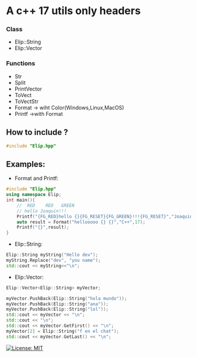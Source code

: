 # A c++ 17 utils only headers
### Class
- Elip::String
- Elip::Vector
### Functions
- Str
- Split
- PrintVector
- ToVect
- ToVectStr
- Format -> wiht Color(Windows,Linux,MacOS)
- Printf ->with Format
## How to include ?
```cpp
#include "Elip.hpp"
```
## Examples:
- Format and Printf:
```cpp
#include "Elip.hpp"
using namespace Elip;
int main(){
    //  RED    RED   GREEN
    // hello Joaquin!!!
    Printf("{FG_RED}hello {}{FG_RESET}{FG_GREEN}!!!{FG_RESET}","Joaquin");
    auto result = Format("hellooooo {} {}","C++",17);
    Printf("{}",result);
}
```
- Elip::String:
```cpp
Elip::String myString("Hello dev");
myString.Replace("dev", "you name");
std::cout << myString<<"\n";
```
- Elip::Vector:
```cpp
Elip::Vector<Elip::String> myVector;

myVector.PushBack(Elip::String("hola mundo"));
myVector.PushBack(Elip::String("ana"));
myVector.PushBack(Elip::String("lol"));
std::cout << myVector << "\n";
std::cout << "\n";
std::cout << myVector.GetFirst() << "\n";
myVector[2] = Elip::String("f en el chat");
std::cout << myVector.GetLast() << "\n";
```
[![License: MIT](https://img.shields.io/badge/License-MIT-yellow.svg)](https://opensource.org/licenses/MIT)
